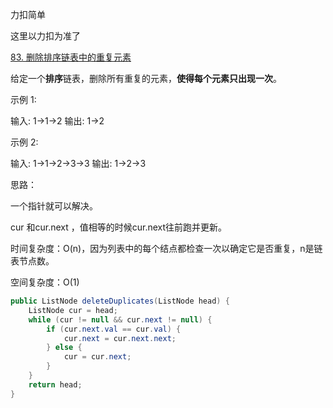 

力扣简单

这里以力扣为准了



[83. 删除排序链表中的重复元素](https://leetcode-cn.com/problems/remove-duplicates-from-sorted-list/)

给定一个**排序**链表，删除所有重复的元素，**使得每个元素只出现一次**。

示例 1:

输入: 1->1->2
输出: 1->2



示例 2:

输入: 1->1->2->3->3
输出: 1->2->3



思路：

一个指针就可以解决。

cur 和cur.next ，值相等的时候cur.next往前跑并更新。



时间复杂度：O(n)，因为列表中的每个结点都检查一次以确定它是否重复，n是链表节点数。

空间复杂度：O(1)

````java
public ListNode deleteDuplicates(ListNode head) {
    ListNode cur = head;
    while (cur != null && cur.next != null) {
        if (cur.next.val == cur.val) {
            cur.next = cur.next.next;
        } else {
            cur = cur.next;
        }
    }
    return head;
}
````



